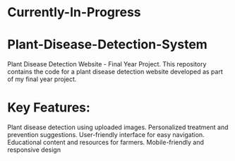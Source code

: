 # Currently-In-Progress
# Plant-Disease-Detection-System
Plant Disease Detection Website - Final Year Project. This repository contains the code for a plant disease detection website developed as part of my final year project.

# Key Features:
Plant disease detection using uploaded images. Personalized treatment and prevention suggestions. User-friendly interface for easy navigation. Educational content and resources for farmers. Mobile-friendly and responsive design
